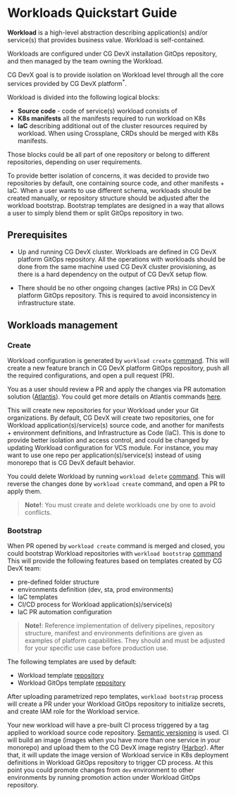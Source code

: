 # Workloads Quickstart Guide

**Workload** is a high-level abstraction describing application(s) and/or service(s) that provides business value.
Workload is self-contained.

Workloads are configured under CG DevX installation GitOps repository, and then managed by the team owning the Workload.

CG DevX goal is
to provide isolation on Workload level through all the core services provided by CG DevX platform<sup>*</sup>.

Workload is divided into the following logical blocks:

- **Source code** - code of service(s) workload consists of
- **K8s manifests** all the manifests required to run workload on K8s
- **IaC** describing additional out of the cluster resources required by workload. When using Crossplane, CRDs should be
  merged with K8s manifests.

Those blocks could be all part of one repository or belong to different repositories, depending on user requirements.

To provide better isolation of concerns, it was decided to provide two repositories by default,
one containing source code, and other manifests + IaC.
When a user wants to use different schema, workloads should be created manually,
or repository structure should be adjusted after the workload bootstrap.
Bootstrap templates are designed in a way that allows a user to simply blend them or split GitOps repository in two.

## Prerequisites

- Up and running CG DevX cluster.
  Workloads are defined in CG DevX platform GitOps repository.
  All the operations with workloads should be done from the same machine used CG DevX cluster provisioning,
  as there is a hard dependency on the output of CG DevX setup flow.

- There should be no other ongoing changes (active PRs) in CG DevX platform GitOps repository. This is required to avoid
  inconsistency in infrastructure state.

## Workloads management

### Create

Workload configuration is generated by `workload create` [command](../workload_management/cli_commands.md#create).
This will create a new feature branch in CG DevX platform GitOps repository,
push all the required configurations, and open a pull request (PR).

You as a user should review a PR and apply the changes via PR automation solution
([Atlantis](https://www.runatlantis.io/)).
You could get more details on Atlantis commands [here](https://www.runatlantis.io/docs/using-atlantis.html).

This will create new repositories for your Workload under your Git organizations.
By default, CG DevX will create two repositories,
one for Workload application(s)/service(s) source code,
and another for manifests + environment definitions, and Infrastructure as Code (IaC).
This is done to provide better isolation and access control,
and could be changed by updating Workload configuration for VCS module.
For instance, you may want to use one repo per application(s)/service(s)
instead of using monorepo that is CG DevX default behavior.

You could delete Workload by running `workload delete` [command](../workload_management/cli_commands.md#delete).
This will reverse the changes done by `workload create` command, and open a PR to apply them.

> **Note!**: You must create and delete workloads one by one to avoid conflicts.

### Bootstrap

When PR opened by `workload create` command is merged and closed,
you could bootstrap Workload repositories
with `workload bootstrap` [command](../workload_management/cli_commands.md#bootstrap)
This will provide the following features based on templates created by CG DevX team:

- pre-defined folder structure
- environments definition (dev, sta, prod environments)
- IaC templates
- CI/CD process for Workload application(s)/service(s)
- IaC PR automation configuration

> **Note!**: Reference implementation of delivery pipelines, repository structure,
> manifest and environments definitions are given as examples of platform capabilities.
> They should and must be adjusted for your specific use case before production use.

The following templates are used by default:

- Workload template [repository](https://github.com/CloudGeometry/cg-devx-wl-template)
- Workload GitOps template [repository](https://github.com/CloudGeometry/cg-devx-wl-gitops-template)

After uploading parametrized repo templates, `workload bootstrap` process will create a PR under your Workload GitOps
repository to initialize secrets, and create IAM role for the Workload service.

Your new workload will have a pre-built CI process triggered by a tag applied to workload source code repository.
[Semantic versioning](https://semver.org/) is used.
CI will build an image (images when you have more than one service in your monorepo)
and upload them to the CG DevX image registry ([Harbor](https://goharbor.io/)).
After that,
it will update the image version of Workload service in K8s deployment definitions in Workload GitOps repository
to trigger CD process.
At this point you could promote changes from `dev` environment to other environments
by running promotion action under Workload GitOps repository.
